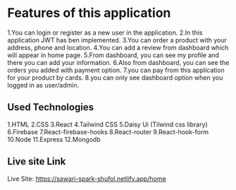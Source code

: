# Features of this application

1.You can login or register as a new user in the application.
2.In this application JWT has ben implemented.
3.You can order a product with your address, phone and location.
4.You can add a review from dashboard which will appear in home page.
5.From dashboard, you can see my profile and there you can add your information.
6.Also from dashboard, you can see the orders you added with payment option.
7.you can pay from this application for your product by cards.
8.you can only see dashboard option when you logged in as user/admin.

## Used Technologies

1.HTML
2.CSS
3.React
4.Tailwind CSS
5.Daisy Ui (Tilwind css library)
6.Firebase
7.React-firebase-hooks
8.React-router
9.React-hook-form
10.Node
11.Express
12.Mongodb

## Live site Link

Live Site: https://sawari-spark-shufol.netlify.app/home
